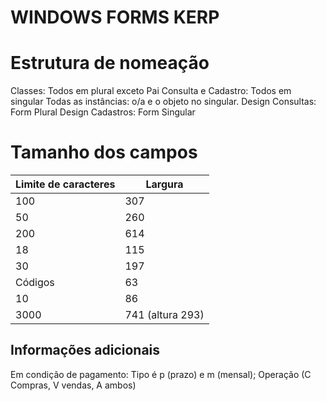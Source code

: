 <h1>WINDOWS FORMS KERP</h1>

# Estrutura de nomeação
Classes: Todos em plural exceto Pai
Consulta e Cadastro: Todos em singular
Todas as instâncias: o/a e o objeto no singular.
Design Consultas: Form Plural
Design Cadastros: Form Singular

# Tamanho dos campos

| Limite de caracteres  | Largura |
| ------------- | ------------- |
| 100  | 307  |
| 50  | 260  |
| 200 | 614 |
| 18 | 115|
| 30 | 197|
| Códigos | 63|
| 10 | 86 |
| 3000 | 741 (altura 293)|

## Informações adicionais
Em condição de pagamento: Tipo é p (prazo) e m (mensal); Operação (C Compras, V vendas, A ambos)

